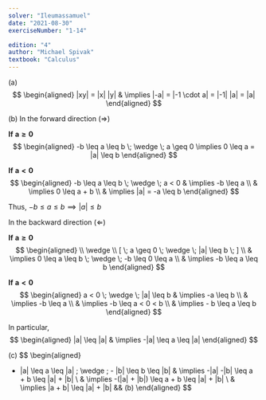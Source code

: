 ```yaml
---
solver: "Ileumassamuel"
date: "2021-08-30"
exerciseNumber: "1-14"

edition: "4"
author: "Michael Spivak"
textbook: "Calculus"
---
```


(a) 
$$
\begin{aligned}
|xy| = |x| |y| & \implies |-a| = |-1 \cdot a| = |-1| |a| = |a|
\end{aligned}
$$


(b) In the forward direction $(\Rightarrow)$

**If** $\bm{a \geq 0}$ 
$$
\begin{aligned}
-b \leq a \leq b \; \wedge \; a \geq 0 \implies 0 \leq a = |a| \leq b
\end{aligned}
$$


**If** $\bm{a < 0}$ 
$$
\begin{aligned}
-b \leq a \leq b \; \wedge \; a < 0 & \implies -b \leq a \\
& \implies 0 \leq a + b \\
& \implies |a| = -a \leq b
\end{aligned}
$$


Thus, $-b \leq a \leq b \implies |a| \leq b$

In the backward direction $(\Leftarrow)$

**If** $\bm{a \geq 0}$ 
$$
\begin{aligned}
\\
\wedge \\
[ \; a \geq 0 \; \wedge \; |a| \leq b \; ] \\
& \implies 0 \leq a \leq b \; \wedge \; -b \leq 0 \leq a \\
& \implies -b \leq a \leq b
\end{aligned}
$$


**If** $\bm{a < 0}$ 
$$
\begin{aligned}
a < 0 \; \wedge \; |a| \leq b & \implies -a \leq b \\
& \implies -b \leq a \\
& \implies -b \leq a < 0 < b \\
& \implies - b \leq a \leq b
\end{aligned}
$$


In particular, 
$$
\begin{aligned}
|a| \leq |a| & \implies -|a| \leq a \leq |a|
\end{aligned}
$$


(c) 
$$
\begin{aligned}
- |a| \leq a \leq |a| \; \wedge \; - |b| \leq b \leq |b| & \implies -|a| -|b| \leq a + b \leq |a| + |b| \\
& \implies -(|a| + |b|) \leq a + b \leq |a| + |b| \\
& \implies |a + b| \leq |a| + |b| && (b)
\end{aligned}
$$
